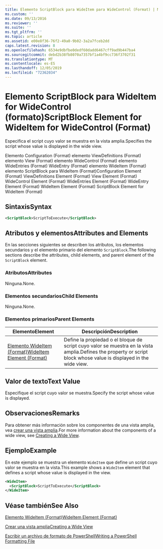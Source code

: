 ```yaml
---
title: Elemento ScriptBlock para WideItem para WideControl (Format) | Microsoft Docs
ms.custom: ''
ms.date: 09/13/2016
ms.reviewer: ''
ms.suite: ''
ms.tgt_pltfrm: ''
ms.topic: article
ms.assetid: e00e8f36-76f2-49a0-9b02-3a2a7fceb2dd
caps.latest.revision: 8
ms.openlocfilehash: 6534e9dbfbe0dedf60dadd6467cff9ad9b447ba4
ms.sourcegitcommit: debd2b38fb8070a7357bf1a4bf9cc736f3702f31
ms.translationtype: MT
ms.contentlocale: es-ES
ms.lasthandoff: 12/05/2019
ms.locfileid: "72362034"
---
```

# <a name="scriptblock-element-for-wideitem-for-widecontrol-format"></a><span data-ttu-id="2dded-102">Elemento ScriptBlock para WideItem for WideControl (formato)</span><span class="sxs-lookup"><span data-stu-id="2dded-102">ScriptBlock Element for WideItem for WideControl (Format)</span></span>

<span data-ttu-id="2dded-103">Especifica el script cuyo valor se muestra en la vista amplia.</span><span class="sxs-lookup"><span data-stu-id="2dded-103">Specifies the script whose value is displayed in the wide view.</span></span>

<span data-ttu-id="2dded-104">Elemento Configuration (Format) elemento ViewDefinitions (Format) elemento View (Format) elemento WideControl (Format) elemento WideEntries (Format) WideEntry (Format) elemento WideItem (Format) elemento ScriptBlock para WideItem (Format)</span><span class="sxs-lookup"><span data-stu-id="2dded-104">Configuration Element (Format) ViewDefinitions Element (Format) View Element (Format) WideControl Element (Format) WideEntries Element (Format) WideEntry Element (Format) WideItem Element (Format) ScriptBlock Element for WideItem (Format)</span></span>

## <a name="syntax"></a><span data-ttu-id="2dded-105">Sintaxis</span><span class="sxs-lookup"><span data-stu-id="2dded-105">Syntax</span></span>

```xml
<ScriptBlock>ScriptToExecute</ScriptBlock>
```

## <a name="attributes-and-elements"></a><span data-ttu-id="2dded-106">Atributos y elementos</span><span class="sxs-lookup"><span data-stu-id="2dded-106">Attributes and Elements</span></span>

<span data-ttu-id="2dded-107">En las secciones siguientes se describen los atributos, los elementos secundarios y el elemento primario del elemento `ScriptBlock`.</span><span class="sxs-lookup"><span data-stu-id="2dded-107">The following sections describe the attributes, child elements, and parent element of the `ScriptBlock` element.</span></span>

### <a name="attributes"></a><span data-ttu-id="2dded-108">Atributos</span><span class="sxs-lookup"><span data-stu-id="2dded-108">Attributes</span></span>

<span data-ttu-id="2dded-109">Ninguna.</span><span class="sxs-lookup"><span data-stu-id="2dded-109">None.</span></span>

### <a name="child-elements"></a><span data-ttu-id="2dded-110">Elementos secundarios</span><span class="sxs-lookup"><span data-stu-id="2dded-110">Child Elements</span></span>

<span data-ttu-id="2dded-111">Ninguna.</span><span class="sxs-lookup"><span data-stu-id="2dded-111">None.</span></span>

### <a name="parent-elements"></a><span data-ttu-id="2dded-112">Elementos primarios</span><span class="sxs-lookup"><span data-stu-id="2dded-112">Parent Elements</span></span>

|<span data-ttu-id="2dded-113">Elemento</span><span class="sxs-lookup"><span data-stu-id="2dded-113">Element</span></span>|<span data-ttu-id="2dded-114">Descripción</span><span class="sxs-lookup"><span data-stu-id="2dded-114">Description</span></span>|
|-------------|-----------------|
|[<span data-ttu-id="2dded-115">Elemento WideItem (Format)</span><span class="sxs-lookup"><span data-stu-id="2dded-115">WideItem Element (Format)</span></span>](./wideitem-element-for-widecontrol-format.md)|<span data-ttu-id="2dded-116">Define la propiedad o el bloque de script cuyo valor se muestra en la vista amplia.</span><span class="sxs-lookup"><span data-stu-id="2dded-116">Defines the property or script block whose value is displayed in the wide view.</span></span>|

## <a name="text-value"></a><span data-ttu-id="2dded-117">Valor de texto</span><span class="sxs-lookup"><span data-stu-id="2dded-117">Text Value</span></span>

<span data-ttu-id="2dded-118">Especifique el script cuyo valor se muestra.</span><span class="sxs-lookup"><span data-stu-id="2dded-118">Specify the script whose value is displayed.</span></span>

## <a name="remarks"></a><span data-ttu-id="2dded-119">Observaciones</span><span class="sxs-lookup"><span data-stu-id="2dded-119">Remarks</span></span>

<span data-ttu-id="2dded-120">Para obtener más información sobre los componentes de una vista amplia, vea [crear una vista amplia](./creating-a-wide-view.md).</span><span class="sxs-lookup"><span data-stu-id="2dded-120">For more information about the components of a wide view, see [Creating a Wide View](./creating-a-wide-view.md).</span></span>

## <a name="example"></a><span data-ttu-id="2dded-121">Ejemplo</span><span class="sxs-lookup"><span data-stu-id="2dded-121">Example</span></span>

<span data-ttu-id="2dded-122">En este ejemplo se muestra un elemento `WideItem` que define un script cuyo valor se muestra en la vista.</span><span class="sxs-lookup"><span data-stu-id="2dded-122">This example shows a `WideItem` element that defines a script whose value is displayed in the view.</span></span>

```xml
<WideItem>
  <ScriptBlock>ScriptToExecute</ScriptBlock>
</WideItem>
```

## <a name="see-also"></a><span data-ttu-id="2dded-123">Véase también</span><span class="sxs-lookup"><span data-stu-id="2dded-123">See Also</span></span>

[<span data-ttu-id="2dded-124">Elemento WideItem (Format)</span><span class="sxs-lookup"><span data-stu-id="2dded-124">WideItem Element (Format)</span></span>](./wideitem-element-for-widecontrol-format.md)

[<span data-ttu-id="2dded-125">Crear una vista amplia</span><span class="sxs-lookup"><span data-stu-id="2dded-125">Creating a Wide View</span></span>](./creating-a-wide-view.md)

[<span data-ttu-id="2dded-126">Escribir un archivo de formato de PowerShell</span><span class="sxs-lookup"><span data-stu-id="2dded-126">Writing a PowerShell Formatting File</span></span>](./writing-a-powershell-formatting-file.md)
